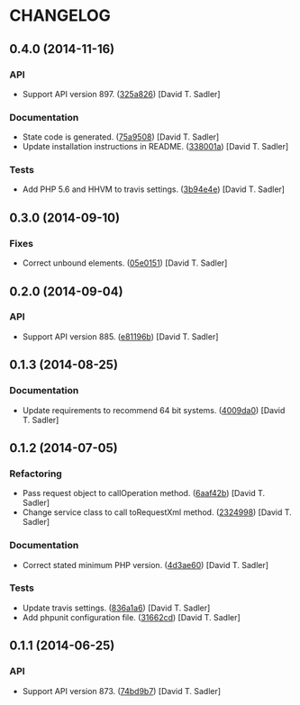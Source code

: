 CHANGELOG
=========

0.4.0 (2014-11-16)
------------------

### API

* Support API version 897. ([325a826](https://github.com/davidtsadler/ebay-sdk-shopping/commit/325a826472cd9b18670ff9813cf2110fe95a2b50)) [David T. Sadler]

### Documentation

* State code is generated. ([75a9508](https://github.com/davidtsadler/ebay-sdk-shopping/commit/75a95085d53f494ee8cf5719f576a3efaa35d08b)) [David T. Sadler]
* Update installation instructions in README. ([338001a](https://github.com/davidtsadler/ebay-sdk-shopping/commit/338001abd3961400654b465d1453aa86407ca4f6)) [David T. Sadler]

### Tests

* Add PHP 5.6 and HHVM to travis settings. ([3b94e4e](https://github.com/davidtsadler/ebay-sdk-shopping/commit/3b94e4ed8545aeafaa6e04c0b0edd69234e355b0)) [David T. Sadler]

0.3.0 (2014-09-10)
------------------

### Fixes

* Correct unbound elements. ([05e0151](https://github.com/davidtsadler/ebay-sdk-shopping/commit/05e015180c4e9e6f77c2e8b945ff861bda7671e4)) [David T. Sadler]

0.2.0 (2014-09-04)
------------------

### API

* Support API version 885. ([e81196b](https://github.com/davidtsadler/ebay-sdk-shopping/commit/e81196b33879d970a0cc79559c06e0df8e0018f3)) [David T. Sadler]

0.1.3 (2014-08-25)
------------------

### Documentation

* Update requirements to recommend 64 bit systems. ([4009da0](https://github.com/davidtsadler/ebay-sdk-shopping/commit/4009da015432beaddd03b8b548ec76372607eb5e)) [David T. Sadler]

0.1.2 (2014-07-05)
------------------

### Refactoring

* Pass request object to callOperation method. ([6aaf42b](https://github.com/davidtsadler/ebay-sdk-shopping/commit/6aaf42bd7a6e235597da3467b7375a01cfa7425f)) [David T. Sadler]
* Change service class to call toRequestXml method. ([2324998](https://github.com/davidtsadler/ebay-sdk-shopping/commit/23249988fefa7a6c2a88e467a82355f46eb78079)) [David T. Sadler]

### Documentation

* Correct stated minimum PHP version. ([4d3ae60](https://github.com/davidtsadler/ebay-sdk-shopping/commit/4d3ae6076ece83b17eb9858e65b0c9404f4ac30a)) [David T. Sadler]

### Tests

* Update travis settings. ([836a1a6](https://github.com/davidtsadler/ebay-sdk-shopping/commit/836a1a6a79204175f657b0a18a0579c21826f139)) [David T. Sadler]
* Add phpunit configuration file. ([31662cd](https://github.com/davidtsadler/ebay-sdk-shopping/commit/31662cd67b4f9f63cba06e6a8d0e3711722e4bfe)) [David T. Sadler]

0.1.1 (2014-06-25)
------------------

### API

* Support API version 873. ([74bd9b7](https://github.com/davidtsadler/ebay-sdk-shopping/commit/74bd9b74348c4b02d0aa83f071c029ee780fc068)) [David T. Sadler]
